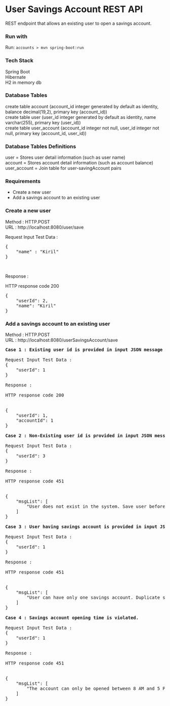 # User Savings Account REST API

REST endpoint that allows an existing user to open a savings account.

### Run with
 Run: `accounts > mvn spring-boot:run`

### Tech Stack
Spring Boot<br/>
Hibernate<br/>
H2 in memory db<br/>
 
### Database Tables
create table account (account_id integer generated by default as identity, balance decimal(19,2), primary key (account_id)) <br/>
create table user (user_id integer generated by default as identity, name varchar(255), primary key (user_id)) <br/>
create table user_account (account_id integer not null, user_id integer not null, primary key (account_id, user_id)) <br/>

### Database Tables Definitions
user = Stores user detail information (such as user name) <br/>
account = Stores account detail information (such as account balance) <br/>
user_account = Join table for user-savingAccount pairs <br/>

### Requirements
* Create a new user
* Add a savings account to an existing user

### Create a new user

Method : HTTP.POST <br/>
URL : http://localhost:8080/user/save <br/>

Request Input Test Data :
<pre>
{
	"name" : "Kiril"
}
</pre><br/>
Response : 

HTTP response code 200 <br/>
<pre>
{
    "userId": 2,
    "name": "Kiril"
}
</pre>

### Add a savings account to an existing user

Method : HTTP.POST <br/>
URL : http://localhost:8080/userSavingsAccount/save <br/>

<pre>
<b>Case 1 : Existing user id is provided in input JSON message </b>

Request Input Test Data :
{
    "userId": 1
}

Response : 

HTTP response code 200 <br/>

{
    "userId": 1,
    "accountId": 1
}

<b>Case 2 : Non-Existing user id is provided in input JSON message </b>

Request Input Test Data :
{
    "userId": 3
}

Response : 

HTTP response code 451 <br/>

{
    "msgList": [
        "User does not exist in the system. Save user before savings account creation."
    ]
}

<b>Case 3 : User having savings account is provided in input JSON message again. </b>

Request Input Test Data :
{
    "userId": 1
}

Response : 

HTTP response code 451 <br/>

{
    "msgList": [
        "User can have only one savings account. Duplicate savings account creation is not allowed."
    ]
}

<b>Case 4 : Savings account opening time is violated. </b>

Request Input Test Data :
{
    "userId": 1
}

Response : 

HTTP response code 451 <br/>

{
    "msgList": [
        "The account can only be opened between 8 AM and 5 PM."
    ]
}
</pre><br/>

